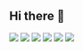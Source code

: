 ## Hi there 👋

<!--
**Antik1994/Antik1994** is a ✨ _special_ ✨ repository because its `README.md` (this file) appears on your GitHub profile.

Here are some ideas to get you started:

![](https://komarev.com/ghpvc/?username=Antik1994)
![](https://komarev.com/ghpvc/?username=your-github-username&color=blueviolet)
![](https://komarev.com/ghpvc/?username=your-github-username&style=for-the-badge)
![](https://komarev.com/ghpvc/?username=your-github-username&label=PROFILE+VIEWS)
![](https://komarev.com/ghpvc/?username=your-github-username&base=203)
![](https://komarev.com/ghpvc/?username=your-github-username&abbreviated=true)




- 🔭 I’m currently working on 
- 🌱 I’m currently learning Python Machine Learning, R programming
- 💬 Ask me about ...
- 📫 How to reach me: ...
- 😄 Pronouns: ...
- ⚡ Fun fact: ...

-->



![](https://komarev.com/ghpvc/?username=Antik1994)
![](https://komarev.com/ghpvc/?username=your-github-username&color=blueviolet)
![](https://komarev.com/ghpvc/?username=your-github-username&style=for-the-badge)
![](https://komarev.com/ghpvc/?username=your-github-username&label=PROFILE+VIEWS)
![](https://komarev.com/ghpvc/?username=your-github-username&base=203)
![](https://komarev.com/ghpvc/?username=your-github-username&abbreviated=true)
